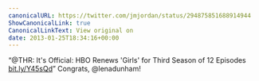 ```yaml
---
canonicalURL: https://twitter.com/jmjordan/status/294875851688914944
ShowCanonicalLink: true
CanonicalLinkText: View original on
date: 2013-01-25T18:34:16+00:00
---
```

“@THR: It's Official: HBO Renews 'Girls' for Third Season of 12 Episodes [bit.ly/Y45sQd](http://bit.ly/Y45sQd)” Congrats, @lenadunham!